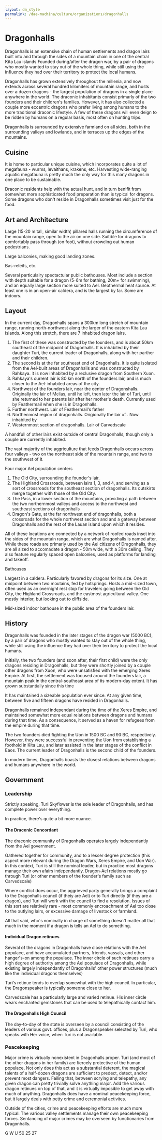 ```yaml
---
layout: dm_style
permalink: /dae-machina/culture/organizations/dragonhalls
---
```


# Dragonhalls

Dragonhalls is an extensive chain of human settlements and dragon lairs built into and through the sides of a mountain chain in one of the central Kita Lau islands
Founded during/after the dragon war, by a pair of dragons who mostly wanted to stay out of the whole thing, while still using the influence they had over their territory to protect the local humans.

Dragonhalls has grown extensively throughout the millenia, and now extends across several hundred kilomiters of mountain range, and hosts over a dozen dragons - 
the largest population of dragons in a single place anywhere in the world. The draconic inhabitants consist primarly of the two founders and their children's families. 
However, it has also collected a couple more eccentric dragons who prefer living among humans to the more traditional draconic lifestyle.
A few of these dragons will even deign to be ridden by humans on a regular basis, most often on hunting trips.

Dragonhalls is surrounded by extensive farmland on all sides, both in the surrounding valleys and lowlands, and in terraces up the edges of the mountains.

## Cuisine
It is home to particular unique cuisine, which incorporates quite a lot of megafauna - wurms, levaithans, krakens, etc. 
Harvesting wide-ranging aquatic megafauna is pretty much the only way for this many dragons in one place to be sustainable.

Draconic residents help with the actual hunt, and in turn benifit from somewhat more sophisticated food preparation than is typical for dragons.
Some dragons who don't reside in Dragonhalls sometimes visit just for the food.

## Art and Architecture

Large (15-20 m tall, similar width) pillared halls running the circumference of the mountain range, open to the air on one side.
Suitible for dragons to comfortably pass through (on foot), without crowding out human pedestrians.

Large balconies, making good landing zones.

Bas-releifs, etc.

Several particulalry spectactular public bathouses. 
Most include a section with depth suitable for a dragon (5-6m for bathing, 20m+ for swimming), and an equally large section more suited to Ael.
Geothermal heat source. At least one is in an open-air caldera, and is the largest by far. Some are indoors.

## Layout


In the current day, Dragonhalls spans a 300km long stretch of mountain range, running north-northwest along the larger of the eastern Kita Lau islands. 
Along this stretch, there are 7 inhabited dragon lairs.

1. The first of these was constructed by the founders, and is about 50km southeast of the midpoint of Dragonhalls. It is inhabited by their daughter Turi, the current leader of Dragonhalls, along with her parther and their children.
2. The second is at the far southeast end of Dragonhalls. It is quite isolated from the Ael-built areas of Dragonhalls and was constructed by Rahkaya. It is now inhabited by a reclusive dragon from Southern Xuon.
3. Rahkaya's current lair is 80 km north of the founders lair, and is much closer to the Ael-inhabited areas of the city.
4. Northwest of the founders lair, near the center of Dragonshalls. Originally the lair of Melias, until he left, then later the lair of Turi, until she returned to her parents lair after her mother's death. Currently used by Feathermail when she is in Dragonhalls.
5. Further northwest. Lair of Feathermail's father
6. Northenmost region of dragonhalls. Origionally the lair of <deceased F Western Dragon>. Now inhabited by <M Plains Dragon>
7. Westernmost section of dragonhalls. Lair of Carvedscale

A handfull of other lairs exist outside of central Dragonhalls, though only a couple are currently inhabited.

The vast majority of the aggriculture that feeds Dragonhalls occurs across four valleys - two on the northeast side of the mountain range, and two to the southwest of it.

Four major Ael population centers
1. The Old City, surrounding the founder's lair.
2. The Highland Crossroads, between lairs 1, 3, and 4, and serving as a sort of crossroads for the southeast section of dragonhalls. Its outskirts merge together with those of the Old City.
3. The Pass, in a lower section of the mountains, providing a path between the two northernmost valleys and access to the northwest and southeast sections of dragonhalls
4. Dragon's Gate, at the far northwest end of dragonhalls, both a crossroads for the whole northwest section and and a gateway between Dragonhalls and the rest of the Lauan island upon which it resides.

All of these locations are connected by a network of roofed roads inset into the sides of the mountain range, which are what Dragonhalls is named after.
While these roads are primarly used by the Ael citizens of Dragonhalls, they are all sized to accomadate a dragon - 50m wide, with a 30m ceiling.
They also feature regularly spaced open balconies, used as platforms for landing and takeoff.

Bathouses

Largest in a caldera. Particularly favored by dragons for its size.
One at midpoint between two moutains, fed by hotsprings. Hosts a mid-sized town, often used as an overnight rest stop for travelers going between the Old City, the Highland Crossroads, and the eastmost agricultural valley.
One mostly interior, but looking out to cliffside.

Mid-sized indoor bathouse in the public area of the founders lair. 

## History

Dragonhalls was founded in the later stages of the dragon war (5000 BC), by a pair of dragons who mostly wanted to stay out of the whole thing, 
while still using the influence they had over their territory to protect the local humans.

Initially, the two founders (and soon after, their first child) were the only dragons residing in Dragonhalls, but they were shortly joined by a couple other dragons from Xuon, 
who were unsatisfied with the emerging Xeres Empire. At first, the settlement was focused around the founders lair, a mountain peak in the central-southeast area of its modern-day extent. 
It has grown substantially since this time

It has maintained a sizeable population ever since. At any given time, between five and fifteen dragons have resided in Dragonhalls.

Dragonhalls remained independant during the time of the Xeres Empire, and maintained somewhat more equal relations between dragons and humans during that time.
As a consequence, it served as a haven for refugees from the empire during that time.

The two founders died fighting the Uon in 1500 BC and 90 BC, respectively. However, they were successful in preventing the Uon from establishing a foothold in Kita Lau, and later assisted in the later stages of the conflict in Eaos.
The current leader of Dragonhalls is the second child of the founders.

In modern times, Dragonhalls boasts the closest relations between dragons and humans anywhere in the world. 

## Government


### Leadership
Strictly speaking, Turi Skyflower is the sole leader of Dragonhalls, and has complete power over everything.

In practice, there's quite a bit more nuance.

#### The Draconic Concordant

The draconic community of Dragonhalls operates largely independantly from the Ael government.

Gathered together for community, and to a lesser degree protection (this aspect more relevant during the Dragon Wars, Xeres Empire, and Uon War). In this context, Turi is still the nominal leader, 
but in practice most dragons manage their own afairs independantly. Dragon-Ael relations mostly go through Turi (or other members of the founder's family such as Carvedscale)

Where conflict does occur, the aggrieved party generally brings a complaint to the Dragonhalls council (if theiy are Ael) or to Turi directly (if they are a dragon), and Turi will work with the council to find a resolution.
Issues of this sort are relatively rare - most commonly encroachment of Ael too close to the outlying lairs, or excessive damage of livestock or farmland.

All that said, who's nominally in charge of something doesn't matter all that much in the moment if a dragon is tells an Ael to do something.

#### Individual Dragon retinues

Several of the dragons in Dragonhalls have close relations with the Ael populace, and have accumulated partners, friends, vassals, and other hanger's-on among the populace.
The inner circle of such retinues carry a high degree of authority among the Ael populace of Dragonhalls, while existing largely independantly of Dragonhalls' other power structures (much like the individual dragons themselves)

Turi's retinue tends to overlap somewhat with the high council. In particular, the Dragonspeaker is typically someone close to her.

Carvedscale has a particularly large and varied retinue. His inner circle wears enchanted gemstones that can be used to telepathically contact him. 


#### The Dragonhalls High Council

The day-to-day of the state is overseen by a council consisting of the leaders of various govt. offices, plus a Dragonspeaker selected by Turi, who speaks with Her voice, when Turi is not available.


### Peacekeeping

Major crime is virtually nonexistent in Dragonhalls proper.
Turi (and most of the other dragons in her family) are fiercely protective of the human populace. Not only does this act as a substantial deterent, the magical talents of a half-dozen dragons are sufficient to predect, detect, and/or prevent most dangers.
Failing that, between scrying and telepathy, any given dragon can pretty trivially solve anything major. Add the various dragon retinues on top of that, and it is virtually imposible to get away with much of anything.
Dragonhalls does have a nominal peacekeeping force, but it largely deals with petty crime and ceremonial activites.


Outside of the cities, crime and peacekeeping efforts are much more typical. The various valley settlements manage their own peacekeeping forces. Sentancing of major crimes may be overseen by functionaries from Dragonhalls.

G W U
50 25 27
